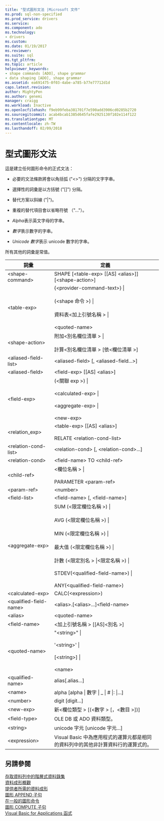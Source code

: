 ```yaml
---
title: "型式圖形文法 |Microsoft 文件"
ms.prod: sql-non-specified
ms.prod_service: drivers
ms.service: 
ms.component: ado
ms.technology:
- drivers
ms.custom: 
ms.date: 01/19/2017
ms.reviewer: 
ms.suite: sql
ms.tgt_pltfrm: 
ms.topic: article
helpviewer_keywords:
- shape commands [ADO], shape grammar
- data shaping [ADO], shape grammar
ms.assetid: ea691475-0f03-4abe-a785-b77e77712d1d
caps.latest.revision: 
author: MightyPen
ms.author: genemi
manager: craigg
ms.workload: Inactive
ms.openlocfilehash: f9eb99feba381701f7e590add3906cd0285b2720
ms.sourcegitcommit: acab4bcab1385d645fafe2925130f102e114f122
ms.translationtype: MT
ms.contentlocale: zh-TW
ms.lasthandoff: 02/09/2018
---
```

# <a name="formal-shape-grammar"></a>型式圖形文法
這是建立任何圖形命令的正式文法：  
  
-   必要的文法條款將會以角括弧 ("<>") 分隔的文字字串。  
  
-   選擇性的詞彙是以方括號 ("[]") 分隔。  
  
-   替代方案以斜線 ("&#124;")。  
  
-   重複的替代項目會以省略符號 （"…"）。  
  
-   *Alpha*表示英文字母的字串。  
  
-   *數字*表示數字的字串。  
  
-   *Unicode 數字*表示 unicode 數字的字串。  
  
 所有其他的詞彙是常值。  
  
|詞彙|定義|  
|----------|----------------|  
|\<shape-command>|SHAPE [\<table-exp> [[AS] \<alias>]][\<shape-action>]|  
|\<table-exp>|{\<provider-command-text>} &#124;<br /><br /> (\<shape 命令 >) &#124;<br /><br /> 資料表\<加上引號名稱 > &#124;<br /><br /> \<quoted-name>|  
|\<shape-action>|附加\<別名欄位清單 > &#124;<br /><br /> 計算\<別名欄位清單 > [依\<欄位清單 >]|  
|\<aliased-field-list>|\<aliased-field> [, \<aliased-field...>]|  
|\<aliased-field>|\<field-exp> [[AS] \<alias>]|  
|\<field-exp>|(\<關聯 exp >) &#124;<br /><br /> \<calculated-exp> &#124;<br /><br /> \<aggregate-exp> &#124;<br /><br /> \<new-exp>|  
|<relation_exp>|\<table-exp> [[AS] \<alias>]<br /><br /> RELATE \<relation-cond-list>|  
|\<relation-cond-list>|\<relation-cond> [, \<relation-cond>...]|  
|\<relation-cond>|\<field-name> TO \<child-ref>|  
|\<child-ref>|\<欄位名稱 > &#124;<br /><br /> PARAMETER \<param-ref>|  
|\<param-ref>|\<number>|  
|\<field-list>|\<field-name> [, \<field-name>]|  
|\<aggregate-exp>|SUM (\<限定欄位名稱 >) &#124;<br /><br /> AVG (\<限定欄位名稱 >) &#124;<br /><br /> MIN (\<限定欄位名稱 >) &#124;<br /><br /> 最大值 (\<限定欄位名稱 >) &#124;<br /><br /> 計數 (\<限定別名 > &#124;\<限定名稱 >) &#124;<br /><br /> STDEV(\<qualified-field-name>) &#124;<br /><br /> ANY(\<qualified-field-name>)|  
|\<calculated-exp>|CALC(\<expression>)|  
|\<qualified-field-name>|\<alias>.[\<alias>...]\<field-name>|  
|\<alias>|\<quoted-name>|  
|\<field-name>|\<加上引號名稱 > [[AS]\<別名 >]|  
|\<quoted-name>|"\<string>" &#124;<br /><br /> '\<string>' &#124;<br /><br /> [\<string>] &#124;<br /><br /> \<name>|  
|\<qualified-name>|alias[.alias...]|  
|\<name>|alpha [alpha &#124; 數字 &#124; _ &#124; # &#124;: &#124;...]|  
|\<number>|digit [digit...]|  
|\<new-exp>|新\<欄位類型 > [(\<數字 > [，\<數目 >])]|  
|\<field-type>|OLE DB 或 ADO 資料類型。|  
|\<string>|unicode 字元 [unicode 字元...]|  
|\<expression>|Visual Basic 中為應用程式的運算元都是相同的資料列中的其他非計算資料行的運算式的。|  
  
## <a name="see-also"></a>另請參閱  
 [存取資料列中的階層式資料錄集](../../../ado/guide/data/accessing-rows-in-a-hierarchical-recordset.md)   
 [資料成形概觀](../../../ado/guide/data/data-shaping-overview.md)   
 [提供者所需的資料成形](../../../ado/guide/data/required-providers-for-data-shaping.md)   
 [圖形 APPEND 子句](../../../ado/guide/data/shape-append-clause.md)   
 [在一般的圖形命令](../../../ado/guide/data/shape-commands-in-general.md)   
 [圖形 COMPUTE 子句](../../../ado/guide/data/shape-compute-clause.md)   
 [Visual Basic for Applications 函式](../../../ado/guide/data/visual-basic-for-applications-functions.md)
